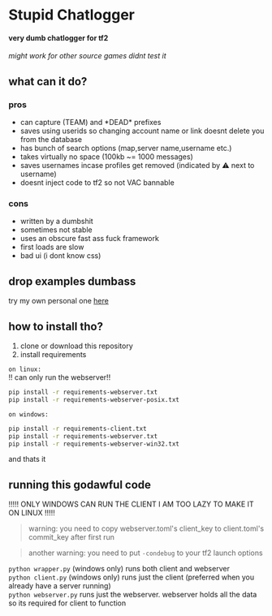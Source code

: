 # Stupid Chatlogger  
#### very dumb chatlogger for tf2  
*might work for other source games didnt test it*  
## what can it do?  
### pros  
- can capture (TEAM) and \*DEAD\* prefixes  
- saves using userids so changing account name or link doesnt delete you from the database  
- has bunch of search options (map,server name,username etc.)  
- takes virtually no space (100kb ~= 1000 messages)  
- saves usernames incase profiles get removed (indicated by ⚠ next to username)  
- doesnt inject code to tf2 so not VAC bannable  
### cons  
- written by a dumbshit  
- sometimes not stable  
- uses an obscure fast ass fuck framework  
- first loads are slow  
- bad ui (i dont know css)  
## drop examples dumbass  
try my own personal one [here](https://tf2logs.bittless.xyz)
## how to install tho?  
1. clone or download this repository  
2. install requirements  

``on linux:``  
!! can only run the webserver!!
```bash
pip install -r requirements-webserver.txt
pip install -r requirements-webserver-posix.txt
```  
``on windows:``  
```bash
pip install -r requirements-client.txt
pip install -r requirements-webserver.txt
pip install -r requirements-webserver-win32.txt
```  
and thats it  
## running this godawful code  
!!!!! ONLY WINDOWS CAN RUN THE CLIENT I AM TOO LAZY TO MAKE IT ON LINUX !!!!!  
>warning: you need to copy webserver.toml's client_key to client.toml's commit_key after first run  

>another warning: you need to put ``-condebug`` to your tf2 launch options

``python wrapper.py`` (windows only) runs both client and webserver  
``python client.py`` (windows only) runs just the client (preferred when you already have a server running)  
``python webserver.py`` runs just the webserver. webserver holds all the data so its required for client to function  